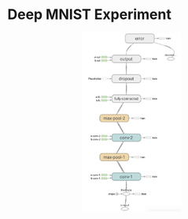 # Deep MNIST Experiment

<p align="center">
  <img src="../../images/graphs/deep-mnist-graph.png", width="40%" height="40%"/>
</p>

